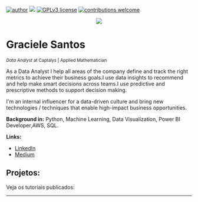 [![author](https://img.shields.io/badge/author-gracielesantos-red.svg)](https://www.linkedin.com/in/graciele-santos-423937121/) [![](https://img.shields.io/badge/python-3.7+-blue.svg)](https://www.python.org/downloads/release/python-365/)  [![GPLv3 license](https://img.shields.io/badge/License-GPLv3-blue.svg)](http://perso.crans.org/besson/LICENSE.html) [![contributions welcome](https://img.shields.io/badge/contributions-welcome-brightgreen.svg?style=flat)](https://github.com/carlosfab/data_science/issues)

<p align="center">
  <img src="https://assets.weforum.org/article/image/large_yTdn-AGAFb2zMlKCSBte4vGOUJ6rmh7QdM-Ty_oyCjA.jpg" >
</p>

# Graciele Santos
<sub>*Data Analyst* at Captalys | Applied Mathematician </sub>


As a Data Analyst I help all areas of the company define and track the right metrics to achieve their business goals.I use data insights to recommend and help make smart decisions across teams.I use predictive and prescriptive methods to support decision making.

I'm an internal influencer for a data-driven culture and bring new technologies / techniques that enable high-impact business opportunities.

**Background in:** Python, Machine Learning, Data Visualization, Power BI Developer,AWS, SQL.

**Links:**
* [LinkedIn](https://bit.ly/2Zh0HgG)
* [Medium](https://medium.com/@graciele.santos)


## Projetos:
Veja os tutoriais publicados:

---




